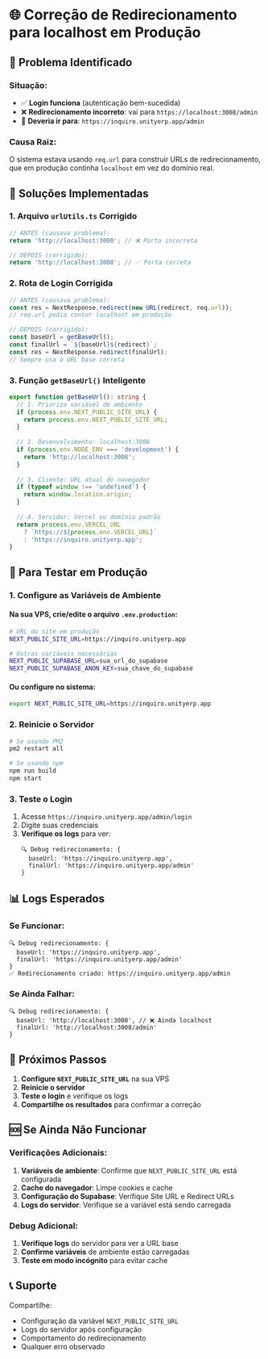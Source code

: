 # 🌐 Correção de Redirecionamento para localhost em Produção

## 🚨 **Problema Identificado**

### **Situação:**
- ✅ **Login funciona** (autenticação bem-sucedida)
- ❌ **Redirecionamento incorreto**: vai para `https://localhost:3008/admin`
- 🎯 **Deveria ir para**: `https://inquiro.unityerp.app/admin`

### **Causa Raiz:**
O sistema estava usando `req.url` para construir URLs de redirecionamento, que em produção continha `localhost` em vez do domínio real.

## 🔧 **Soluções Implementadas**

### **1. Arquivo `urlUtils.ts` Corrigido**
```typescript
// ANTES (causava problema):
return 'http://localhost:3000'; // ❌ Porta incorreta

// DEPOIS (corrigido):
return 'http://localhost:3008'; // ✅ Porta correta
```

### **2. Rota de Login Corrigida**
```typescript
// ANTES (causava problema):
const res = NextResponse.redirect(new URL(redirect, req.url));
// req.url podia conter localhost em produção

// DEPOIS (corrigido):
const baseUrl = getBaseUrl();
const finalUrl = `${baseUrl}${redirect}`;
const res = NextResponse.redirect(finalUrl);
// Sempre usa a URL base correta
```

### **3. Função `getBaseUrl()` Inteligente**
```typescript
export function getBaseUrl(): string {
  // 1. Prioriza variável de ambiente
  if (process.env.NEXT_PUBLIC_SITE_URL) {
    return process.env.NEXT_PUBLIC_SITE_URL;
  }
  
  // 2. Desenvolvimento: localhost:3008
  if (process.env.NODE_ENV === 'development') {
    return 'http://localhost:3008';
  }
  
  // 3. Cliente: URL atual do navegador
  if (typeof window !== 'undefined') {
    return window.location.origin;
  }
  
  // 4. Servidor: Vercel ou domínio padrão
  return process.env.VERCEL_URL 
    ? `https://${process.env.VERCEL_URL}`
    : 'https://inquiro.unityerp.app';
}
```

## 🧪 **Para Testar em Produção**

### **1. Configure as Variáveis de Ambiente**

#### **Na sua VPS, crie/edite o arquivo `.env.production`:**
```bash
# URL do site em produção
NEXT_PUBLIC_SITE_URL=https://inquiro.unityerp.app

# Outras variáveis necessárias
NEXT_PUBLIC_SUPABASE_URL=sua_url_do_supabase
NEXT_PUBLIC_SUPABASE_ANON_KEY=sua_chave_do_supabase
```

#### **Ou configure no sistema:**
```bash
export NEXT_PUBLIC_SITE_URL=https://inquiro.unityerp.app
```

### **2. Reinicie o Servidor**
```bash
# Se usando PM2
pm2 restart all

# Se usando npm
npm run build
npm start
```

### **3. Teste o Login**
1. Acesse `https://inquiro.unityerp.app/admin/login`
2. Digite suas credenciais
3. **Verifique os logs** para ver:
   ```
   🔍 Debug redirecionamento: {
     baseUrl: 'https://inquiro.unityerp.app',
     finalUrl: 'https://inquiro.unityerp.app/admin'
   }
   ```

## 📊 **Logs Esperados**

### **Se Funcionar:**
```
🔍 Debug redirecionamento: {
  baseUrl: 'https://inquiro.unityerp.app',
  finalUrl: 'https://inquiro.unityerp.app/admin'
}
✅ Redirecionamento criado: https://inquiro.unityerp.app/admin
```

### **Se Ainda Falhar:**
```
🔍 Debug redirecionamento: {
  baseUrl: 'http://localhost:3008', // ❌ Ainda localhost
  finalUrl: 'http://localhost:3008/admin'
}
```

## 🚀 **Próximos Passos**

1. **Configure `NEXT_PUBLIC_SITE_URL`** na sua VPS
2. **Reinicie o servidor**
3. **Teste o login** e verifique os logs
4. **Compartilhe os resultados** para confirmar a correção

## 🆘 **Se Ainda Não Funcionar**

### **Verificações Adicionais:**
1. **Variáveis de ambiente**: Confirme que `NEXT_PUBLIC_SITE_URL` está configurada
2. **Cache do navegador**: Limpe cookies e cache
3. **Configuração do Supabase**: Verifique Site URL e Redirect URLs
4. **Logs do servidor**: Verifique se a variável está sendo carregada

### **Debug Adicional:**
1. **Verifique logs** do servidor para ver a URL base
2. **Confirme variáveis** de ambiente estão carregadas
3. **Teste em modo incógnito** para evitar cache

## 📞 **Suporte**

Compartilhe:
- Configuração da variável `NEXT_PUBLIC_SITE_URL`
- Logs do servidor após configuração
- Comportamento do redirecionamento
- Qualquer erro observado
